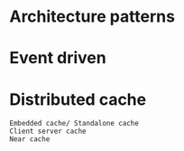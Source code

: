 # Architecture patterns
# Event driven
# Distributed cache
    Embedded cache/ Standalone cache
    Client server cache
    Near cache